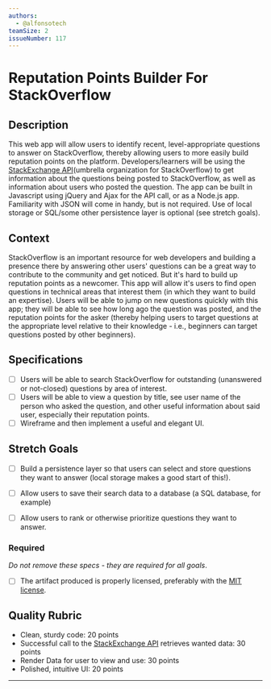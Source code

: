 ```yaml
---
authors:
  - @alfonsotech
teamSize: 2
issueNumber: 117
---
```


# Reputation Points Builder For StackOverflow

## Description

This web app will allow users to identify recent, level-appropriate questions to answer on StackOverflow, thereby allowing users to more easily build reputation points on the platform. Developers/learners will be using the [StackExchange API](http://api.stackexchange.com/docs)(umbrella organization for StackOverflow) to get information about the questions being posted to StackOverflow, as well as information about users who posted the question. The app can be built in Javascript using jQuery and Ajax for the API call, or as a Node.js app. Familiarity with JSON will come in handy, but is not required. Use of local storage or SQL/some other persistence layer is optional (see stretch goals).


## Context

StackOverflow is an important resource for web developers and building a presence there by answering other users' questions can be a great way to contribute to the community and get noticed. But it's hard to build up reputation points as a newcomer. This app will allow it's users to find open questions in technical areas that interest them (in which they want to build an expertise). Users will be able to jump on new questions quickly with this app; they will be able to see how long ago the question was posted, and the reputation points for the asker (thereby helping users to target questions at the appropriate level relative to their knowledge - i.e., beginners can target questions posted by other beginners).

## Specifications

- [ ] Users will be able to search StackOverflow for outstanding (unanswered or not-closed) questions by area of interest.
- [ ] Users will be able to view a question by title, see user name of the person who asked the question, and other useful information about said user, especially their reputation points.
- [ ] Wireframe and then implement a useful and elegant UI.

## Stretch Goals
- [ ] Build a persistence layer so that users can select and store questions they want to answer (local storage makes a good start of this!).
- [ ] Allow users to save their search data to a database (a SQL database, for example)
- [ ] Allow users to rank or otherwise prioritize questions they want to answer.


### Required

_Do not remove these specs - they are required for all goals_.

- [ ] The artifact produced is properly licensed, preferably with the [MIT license][mit-license].

## Quality Rubric

- Clean, sturdy code: 20 points
- Successful call to the [StackExchange API](http://api.stackexchange.com/docs) retrieves wanted data: 30 points
- Render Data for user to view and use: 30 points
- Polished, intuitive UI: 20 points

---






[mit-license]: https://opensource.org/licenses/MIT
